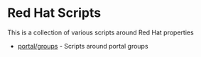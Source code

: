 # Red Hat Scripts
This is a collection of various scripts around Red Hat properties

* [portal/groups](/pcon/redhat-scripts/tree/master/portal/groups/) - Scripts around portal groups